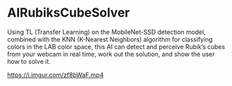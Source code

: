 # AIRubiksCubeSolver

Using TL (Transfer Learning) on the MobileNet-SSD detection model, combined with the KNN (K-Nearest Neighbors) algorithm for classifying colors in the LAB color space, this AI can detect and perceive Rubik’s cubes from your webcam in real time, work out the solution, and show the user how to solve it.

https://i.imgur.com/zf8bWaF.mp4
